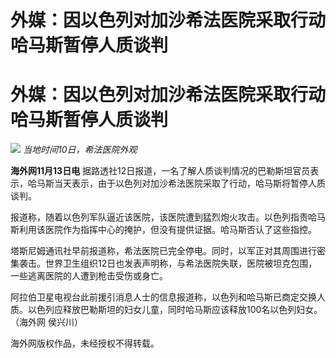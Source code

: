 # 外媒：因以色列对加沙希法医院采取行动 哈马斯暂停人质谈判

# 外媒：因以色列对加沙希法医院采取行动 哈马斯暂停人质谈判

![](https://inews.gtimg.com/om_bt/OtzMpQ2tiees7YjKCyacyTOwVw8RytvPp_CvFFJ6zxUFsAA/1000)
_当地时间10日，希法医院外观_

**海外网11月13日电**
据路透社12日报道，一名了解人质谈判情况的巴勒斯坦官员表示，哈马斯当天表示，由于以色列对加沙希法医院采取了行动，哈马斯将暂停人质谈判。

报道称，随着以色列军队逼近该医院，该医院遭到猛烈炮火攻击。以色列指责哈马斯利用该医院作为指挥中心的掩护，但没有提供证据。哈马斯否认了这些指控。

塔斯尼姆通讯社早前报道称，希法医院已完全停电。同时，以军正对其周围进行密集袭击。世界卫生组织12日也发表声明称，与希法医院失联，医院被坦克包围，一些逃离医院的人遭到枪击受伤或身亡。

阿拉伯卫星电视台此前援引消息人士的信息报道称，以色列和哈马斯已商定交换人质。以色列应释放巴勒斯坦的妇女儿童，同时哈马斯应该释放100名以色列妇女。（海外网
侯兴川）

海外网版权作品，未经授权不得转载。

